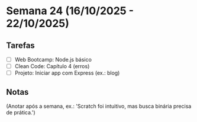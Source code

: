 # Semana 24 (16/10/2025 - 22/10/2025)

## Tarefas
- [ ] Web Bootcamp: Node.js básico
- [ ] Clean Code: Capítulo 4 (erros)
- [ ] Projeto: Iniciar app com Express (ex.: blog)

## Notas
(Anotar após a semana, ex.: 'Scratch foi intuitivo, mas busca binária precisa de prática.')